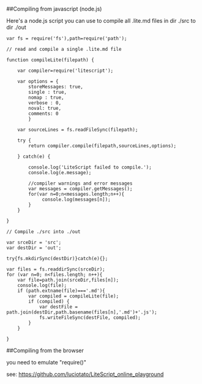 ##Compiling from javascript (node.js)

Here's a node.js script you can use to compile all .lite.md files 
in dir ./src to dir ./out


    var fs = require('fs'),path=require('path');

    // read and compile a single .lite.md file

    function compileLite(filepath) {

        var compiler=require('litescript');

        var options = {
            storeMessages: true,
            single : true,
            nomap : true,
            verbose : 0,
            noval: true,
            comments: 0
            }

        var sourceLines = fs.readFileSync(filepath);
        
        try {
            return compiler.compile(filepath,sourceLines,options);
       
        } catch(e) {

            console.log('LiteScript failed to compile.');
            console.log(e.message);

            //compiler warnings and error messages
            var messages = compiler.getMessages();
            for(var n=0;n<messages.length;n++){
                 console.log(messages[n]);
            }
        }

    }

    // Compile ./src into ./out

    var srceDir = 'src';
    var destDir = 'out';

    try{fs.mkdirSync(destDir)}catch(e){};

    var files = fs.readdirSync(srceDir);
    for (var n=0; n<files.length; n++){
        var file=path.join(srceDir,files[n]);
        console.log(file);
        if (path.extname(file)==='.md'){
            var compiled = compileLite(file);
            if (compiled) {
                var destFile = path.join(destDir,path.basename(files[n],'.md')+'.js');
                fs.writeFileSync(destFile, compiled);
            }
        }
            
    }



##Compiling from the browser 

you need to emulate "require()"

see: https://github.com/luciotato/LiteScript_online_playground


